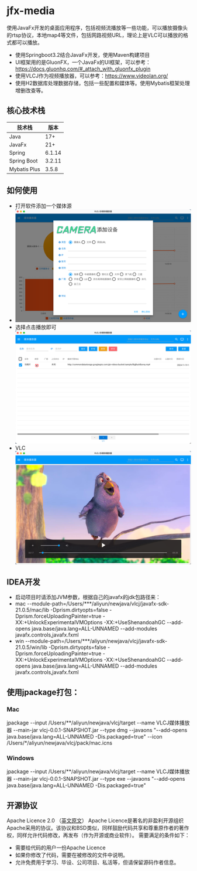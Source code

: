 # jfx-media
使用JavaFx开发的桌面应用程序，包括视频流播放等一些功能，可以播放摄像头的rtsp协议，本地map4等文件，包括网路视频URL，理论上是VLC可以播放的格式都可以播放。

* 使用Springboot3.2结合JavaFx开发，使用Maven构建项目
* UI框架用的是GluonFX，一个JavaFx的UI框架，可以参考：https://docs.gluonhq.com/#_attach_with_gluonfx_plugin
* 使用VLCJ作为视频播放器，可以参考：https://www.videolan.org/
* 使用H2数据库处理数据存储，包括一些配置和媒体等。使用Mybatis框架处理增删改查等。


## 核心技术栈

| 技术栈                  | 版本         |
|----------------------|------------|
| Java                 | 17+        |
| JavaFx               | 21+        |
| Spring               | 6.1.14     |
| Spring Boot          | 3.2.11     |
| Mybatis Plus         | 3.5.8      |


## 如何使用

* 打开软件添加一个媒体源
* ![img.png](images/demo1.png)
* 选择点击播放即可
![img.png](images/demo2.png) 
* VLC
![img.png](images/demo3.png) 

## IDEA开发
* 启动项目时请添加JVM参数，根据自己的javafx的jdk包路径来：
* mac --module-path=/Users/***/aliyun/newjava/vlcj/javafx-sdk-21.0.5/mac/lib -Dprism.dirtyopts=false -Dprism.forceUploadingPainter=true -XX:+UnlockExperimentalVMOptions -XX:+UseShenandoahGC  --add-opens java.base/java.lang=ALL-UNNAMED --add-modules javafx.controls,javafx.fxml
* win --module-path=/Users/***/aliyun/newjava/vlcj/javafx-sdk-21.0.5/win/lib -Dprism.dirtyopts=false -Dprism.forceUploadingPainter=true -XX:+UnlockExperimentalVMOptions -XX:+UseShenandoahGC  --add-opens java.base/java.lang=ALL-UNNAMED --add-modules javafx.controls,javafx.fxml

## 使用jpackage打包：

### Mac
jpackage --input /Users/**/aliyun/newjava/vlcj/target --name VLCJ媒体播放器     --main-jar vlcj-0.0.1-SNAPSHOT.jar --type dmg --javaons "--add-opens java.base/java.lang=ALL-UNNAMED -Dis.packaged=true" --icon /Users/*/aliyun/newjava/vlcj/pack/mac.icns

### Windows
jpackage --input /Users/**/aliyun/newjava/vlcj/target --name VLCJ媒体播放器     --main-jar vlcj-0.0.1-SNAPSHOT.jar --type exe --javaons "--add-opens java.base/java.lang=ALL-UNNAMED -Dis.packaged=true" 


## 开源协议
Apache Licence 2.0 （[英文原文](http://www.apache.org/licenses/LICENSE-2.0.html)）
Apache Licence是著名的非盈利开源组织Apache采用的协议。该协议和BSD类似，同样鼓励代码共享和尊重原作者的著作权，同样允许代码修改，再发布（作为开源或商业软件）。
需要满足的条件如下：
* 需要给代码的用户一份Apache Licence
* 如果你修改了代码，需要在被修改的文件中说明。
* 允许免费用于学习、毕设、公司项目、私活等，但请保留源码作者信息。
